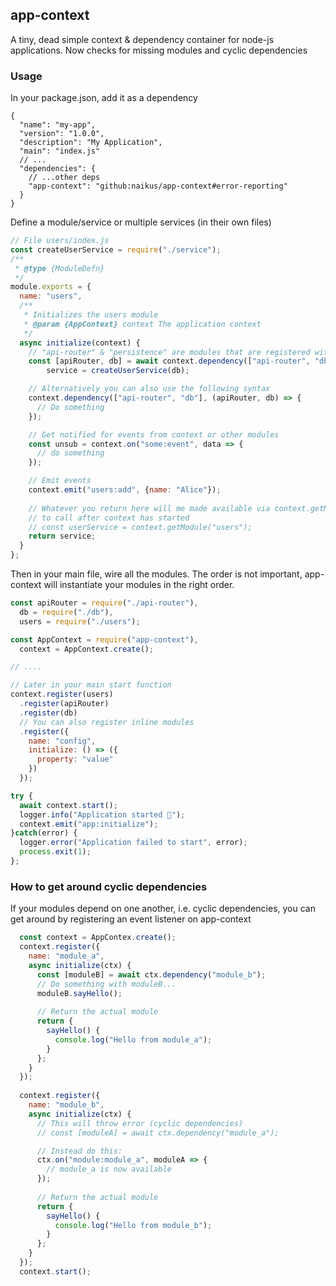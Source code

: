 ## app-context
A tiny, dead simple context &amp; dependency container for node-js applications. Now checks for
missing modules and cyclic dependencies

### Usage

In your package.json, add it as a dependency
```json5
{
  "name": "my-app",
  "version": "1.0.0",
  "description": "My Application",
  "main": "index.js"
  // ...
  "dependencies": {
    // ...other deps
    "app-context": "github:naikus/app-context#error-reporting"
  }
}
```


Define a module/service or multiple services (in their own files)
```js
// File users/index.js
const createUserService = require("./service");
/**
 * @type {ModuleDefn}
 */
module.exports = {
  name: "users",
  /**
   * Initializes the users module
   * @param {AppContext} context The application context
   */
  async initialize(context) {
    // "api-router" & "persistence" are modules that are registered with the app context elsewhere
    const [apiRouter, db] = await context.dependency(["api-router", "db"]),
        service = createUserService(db);

    // Alternatively you can also use the following syntax
    context.dependency(["api-router", "db"], (apiRouter, db) => {
      // Do something
    });

    // Get notified for events from context or other modules
    const unsub = context.on("some:event", data => {
      // do something
    });

    // Emit events
    context.emit("users:add", {name: "Alice"});
    
    // Whatever you return here will me made available via context.getModule(name) which is safe
    // to call after context has started
    // const userService = context.getModule("users");
    return service;
  }
};
```


Then in your main file, wire all the modules. The order is not important, app-context will instantiate
your modules in the right order.
```js
const apiRouter = require("./api-router"),
  db = require("./db"),
  users = require("./users");

const AppContext = require("app-context"),
  context = AppContext.create();

// ....

// Later in your main start function
context.register(users)
  .register(apiRouter)
  .register(db)
  // You can also register inline modules
  .register({
    name: "config",
    initialize: () => ({
      property: "value"
    })
  });

try {    
  await context.start();
  logger.info("Application started 🚀");
  context.emit("app:initialize");
}catch(error) {
  logger.error("Application failed to start", error);
  process.exit(1);
};
```


### How to get around cyclic dependencies
If your modules depend on one another, i.e. cyclic dependencies, you can get around by registering an
event listener on app-context
```js
  const context = AppContex.create();
  context.register({
    name: "module_a",
    async initialize(ctx) {
      const [moduleB] = await ctx.dependency("module_b");
      // Do something with moduleB...
      moduleB.sayHello();
  
      // Return the actual module
      return {
        sayHello() {
          console.log("Hello from module_a");
        }
      };
    }
  });
  
  context.register({
    name: "module_b",
    async initialize(ctx) {
      // This will throw error (cyclic dependencies)
      // const [moduleA] = await ctx.dependency("module_a");

      // Instead do this:
      ctx.on("module:module_a", moduleA => {
        // module_a is now available
      });
  
      // Return the actual module
      return {
        sayHello() {
          console.log("Hello from module_b");
        }
      };
    }
  });
  context.start();

```


